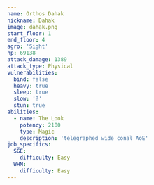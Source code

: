 ```yaml
---
name: Orthos Dahak
nickname: Dahak
image: dahak.png
start_floor: 1
end_floor: 4
agro: 'Sight'
hp: 69138
attack_damage: 1389
attack_type: Physical
vulnerabilities:
  bind: false
  heavy: true
  sleep: true
  slow: '?'
  stun: true
abilities:
  - name: The Look
    potency: 2100
    type: Magic
    description: 'telegraphed wide conal AoE'
job_specifics:
  SGE:
    difficulty: Easy
  WHM:
    difficulty: Easy
---
```

